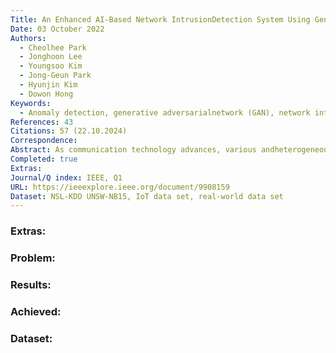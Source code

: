 ```yaml
---
Title: An Enhanced AI-Based Network IntrusionDetection System Using GenerativeAdversarial Networks
Date: 03 October 2022
Authors:
  - Cheolhee Park
  - Jonghoon Lee
  - Youngsoo Kim
  - Jong-Geun Park
  - Hyunjin Kim
  - Dowon Hong
Keywords:
  - Anomaly detection, generative adversarialnetwork (GAN), network intrusion detection system (NIDS),network security.
References: 43
Citations: 57 (22.10.2024)
Correspondence: 
Abstract: As communication technology advances, various andheterogeneous data are communicated in distributed environments through network systems. Meanwhile, along with thedevelopment of communication technology, the attack surfacehas expanded, and concerns regarding network security haveincreased. Accordingly, to deal with potential threats, researchon network intrusion detection systems (NIDSs) has been activelyconducted. Among the various NIDS technologies, recent interestis focused on artificial intelligence (AI)-based anomaly detectionsystems, and various models have been proposed to improve theperformance of NIDS. However, there still exists the problemof data imbalance, in which AI models cannot sufficiently learnmalicious behavior and thus fail to detect network threats accurately. In this study, we propose a novel AI-based NIDS that canefficiently resolve the data imbalance problem and improve theperformance of the previous systems. To address the aforementioned problem, we leveraged a state-of-the-art generative modelthat could generate plausible synthetic data for minor attacktraffic. In particular, we focused on the reconstruction error andWasserstein distance-based generative adversarial networks, andautoencoder-driven deep learning models. To demonstrate theeffectiveness of our system, we performed comprehensive evaluations over various data sets and demonstrated that the proposedsystems significantly outperformed the previous AI-based NIDS.
Completed: true
Extras: 
Journal/Q index: IEEE, Q1
URL: https://ieeexplore.ieee.org/document/9908159
Dataset: NSL-KDD UNSW-NB15, IoT data set, real-world data set
---
```



### Extras: 
### Problem: 
### Results: 
### Achieved: 
### Dataset:


